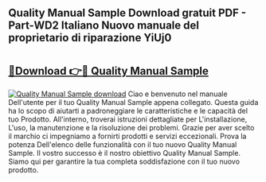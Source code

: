 ## Quality Manual Sample Download gratuit PDF - Part-WD2 Italiano Nuovo manuale del proprietario di riparazione YiUj0

# <h2><a href="http://dfbgzhx.blite.top/?on=Quality+Manual+Sample">🔗Download 👉🔴 Quality Manual Sample</a></h2>

[![Quality Manual Sample download](https://i.imgur.com/lujVjoI.png)](http://dfbgzhx.blite.top/?on=Quality+Manual+Sample)
Ciao e benvenuto nel manuale Dell'utente per il tuo Quality Manual Sample appena collegato. Questa guida ha lo scopo di aiutarti a padroneggiare le caratteristiche e le capacità del tuo Prodotto. All'interno, troverai istruzioni dettagliate per L'installazione, L'uso, la manutenzione e la risoluzione dei problemi. Grazie per aver scelto il marchio ci impegniamo a fornirti prodotti e servizi eccezionali. Prova la potenza Dell'elenco delle funzionalità con il tuo nuovo Quality Manual Sample. Il vostro successo è il nostro obiettivo Quality Manual Sample. Siamo qui per garantire la tua completa soddisfazione con il tuo nuovo prodotto.
